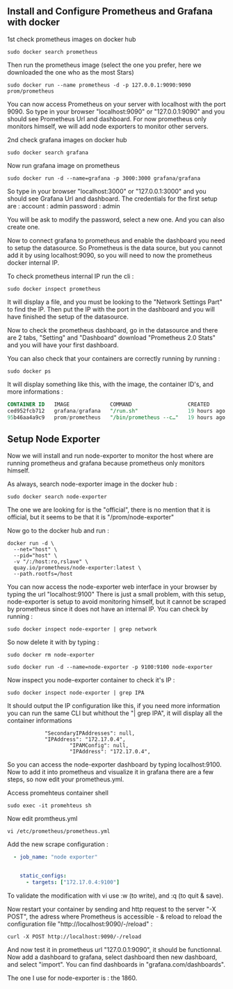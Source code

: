 ## Install and Configure Prometheus and Grafana with docker

1st check prometheus images on docker hub
```shell
sudo docker search prometheus
```
Then run the prometheus image (select the one you prefer, here we downloaded the one who as the most Stars)
```shell
sudo docker run --name prometheus -d -p 127.0.0.1:9090:9090 prom/prometheus
```
You can now access Prometheus on your server with localhost with the port 9090.
So type in your browser "localhost:9090" or "127.0.0.1:9090" and you should see Prometheus Url and dashboard. 
For now prometheus only monitors himself, we will add node exporters to monitor other servers.

2nd check grafana images on docker hub
```shell 
sudo docker search grafana
```
Now run grafana image on prometheus
```shell
sudo docker run -d --name=grafana -p 3000:3000 grafana/grafana
```
So type in your browser "localhost:3000" or "127.0.0.1:3000" and you should see Grafana Url and dashboard.
The credentials for the first setup are : 
account : admin
password : admin

You will be ask to modify the password, select a new one.
And you can also create one.

Now to connect grafana to prometheus and enable the dashboard you need to setup the datasource.
So Prometheus is the data source, but you cannot add it by using localhost:9090, so you will need to now the prometheus docker internal IP.

To check prometheus internal IP run the cli : 
```shell
sudo docker inspect prometheus
```
It will display a file, and you must be looking to the "Network Settings Part" to find the IP.
Then put the IP with the port in the dashboard and you will have finished the setup of the datasource.

Now to check the prometheus dashboard, go in the datasource and there are 2 tabs, "Setting" and "Dashboard" download "Prometheus 2.0 Stats" and you will have your first dashboard.

You can also check that your containers are correctly running by running : 
```shell
sudo docker ps
```
It will display something like this, with the image, the container ID's, and more informations :
```sql
CONTAINER ID   IMAGE             COMMAND                  CREATED        STATUS        PORTS                                         NAMES
ced952fcb712   grafana/grafana   "/run.sh"                19 hours ago   Up 19 hours   0.0.0.0:3000->3000/tcp, [::]:3000->3000/tcp   grafana
95b46aa4a9c9   prom/prometheus   "/bin/prometheus --c…"   19 hours ago   Up 19 hours   127.0.0.1:9090->9090/tcp                      prometheus
```

## Setup Node Exporter
Now we will install and run node-exporter to monitor the host where are running prometheus and grafana because prometheus only monitors himself.

As always, search node-exporter image in the docker hub :

```shell
sudo docker search node-exporter
```
The one we are looking for is the "official", there is no mention that it is official, but it seems to be that it is "/prom/node-exporter"

Now go to the docker hub and run : 
```shell
docker run -d \
  --net="host" \
  --pid="host" \
  -v "/:/host:ro,rslave" \
  quay.io/prometheus/node-exporter:latest \
  --path.rootfs=/host
```

You can now access the node-exporter web interface in your browser by typing the url "localhost:9100"
There is just a small problem, with this setup, node-exporter is setup to avoid monitoring himself, but it cannot be scraped by prometheus since it does not have an internal IP.
You can check by running :

```shell
sudo docker inspect node-exporter | grep network
```

So now delete it with by typing : 

```shell
sudo docker rm node-exporter
```

```shell
sudo docker run -d --name=node-exporter -p 9100:9100 node-exporter
```

Now inspect you node-exporter container to check it's IP :
```shell
sudo docker inspect node-exporter | grep IPA
```

It should output the IP configuration like this, if you need more information you can run the same CLI but whithout the "| grep IPA", it will display all the container informations
```shell
            "SecondaryIPAddresses": null,
            "IPAddress": "172.17.0.4",
                    "IPAMConfig": null,
                    "IPAddress": "172.17.0.4",
```

So you can access the node-exporter dashboard by typing localhost:9100.
Now to add it into prometheus and visualize it in grafana there are a few steps, so now edit your prometheus.yml.

Access promehteus container shell
```shell
sudo exec -it promehteus sh
```

Now edit promtheus.yml
```shell
vi /etc/prometheus/prometheus.yml
```

Add the new scrape configuration : 
```yaml
  - job_name: "node exporter"


    static_configs:
      - targets: ["172.17.0.4:9100"]
```

To validate the modification with vi use :w (to write), and :q (to quit & save).

Now restart your container by sending and http request to the server "-X POST", the adress where Prometheus is accessible - & reload to reload the configuration file  "http://localhost:9090/-/reload" : 
```shell
curl -X POST http://localhost:9090/-/reload
```

And now test it in prometheus url "127.0.0.1:9090", it should be functionnal.
Now add a dashboard to grafana, select dashboard then new dashboard, and select "import". You can find dashboards in "grafana.com/dashboards".

The one I use for node-exporter is : the 1860.
